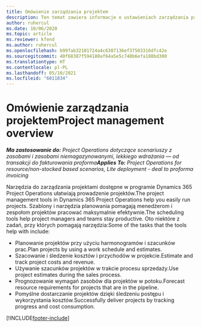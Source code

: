 ```yaml
---
title: Omówienie zarządzania projektem
description: Ten temat zawiera informacje o ustawieniach zarządzania projektami w rozwiązaniu Dynamics 365 Project Operations.
author: ruhercul
ms.date: 10/06/2020
ms.topic: article
ms.reviewer: kfend
ms.author: ruhercul
ms.openlocfilehash: b99fab32101724a4c6307136ef37503316dfc42e
ms.sourcegitcommit: 40f68387f594180af64a5e5c748b6efa188bd300
ms.translationtype: HT
ms.contentlocale: pl-PL
ms.lasthandoff: 05/10/2021
ms.locfileid: "6011834"
---
```

# <a name="project-management-overview"></a><span data-ttu-id="9cbca-103">Omówienie zarządzania projektem</span><span class="sxs-lookup"><span data-stu-id="9cbca-103">Project management overview</span></span>

<span data-ttu-id="9cbca-104">_**Ma zastosowanie do:** Project Operations dotyczące scenariuszy z zasobami i zasobami niemagazynowanymi, lekkiego wdrażania — od transakcji do fakturowania proforma_</span><span class="sxs-lookup"><span data-stu-id="9cbca-104">_**Applies To:** Project Operations for resource/non-stocked based scenarios, Lite deployment - deal to proforma invoicing_</span></span>

<span data-ttu-id="9cbca-105">Narzędzia do zarządzania projektami dostępne w programie Dynamics 365 Project Operations ułatwiają prowadzenie projektów.</span><span class="sxs-lookup"><span data-stu-id="9cbca-105">The project management tools in Dynamics 365 Project Operations help you easily run projects.</span></span> <span data-ttu-id="9cbca-106">Szablony i narzędzia planowania pomagają menedżerom i zespołom projektów pracować maksymalnie efektywnie.</span><span class="sxs-lookup"><span data-stu-id="9cbca-106">The scheduling tools help project managers and teams stay productive.</span></span> <span data-ttu-id="9cbca-107">Oto niektóre z zadań, przy których pomagają narzędzia:</span><span class="sxs-lookup"><span data-stu-id="9cbca-107">Some of the tasks that the tools help with include:</span></span>

- <span data-ttu-id="9cbca-108">Planowanie projektów przy użyciu harmonogramów i szacunków prac.</span><span class="sxs-lookup"><span data-stu-id="9cbca-108">Plan projects by using a work schedule and estimates.</span></span>
- <span data-ttu-id="9cbca-109">Szacowanie i śledzenie kosztów i przychodów w projekcie.</span><span class="sxs-lookup"><span data-stu-id="9cbca-109">Estimate and track project costs and revenue.</span></span>
- <span data-ttu-id="9cbca-110">Używanie szacunków projektów w trakcie procesu sprzedaży.</span><span class="sxs-lookup"><span data-stu-id="9cbca-110">Use project estimates during the sales process.</span></span>
- <span data-ttu-id="9cbca-111">Prognozowanie wymagań zasobów dla projektów w potoku.</span><span class="sxs-lookup"><span data-stu-id="9cbca-111">Forecast resource requirements for projects that are in the pipeline.</span></span>
- <span data-ttu-id="9cbca-112">Pomyślne dostarczanie projektów dzięki śledzeniu postępu i wykorzystania kosztów.</span><span class="sxs-lookup"><span data-stu-id="9cbca-112">Successfully deliver projects by tracking progress and cost consumption.</span></span>


[!INCLUDE[footer-include](../includes/footer-banner.md)]